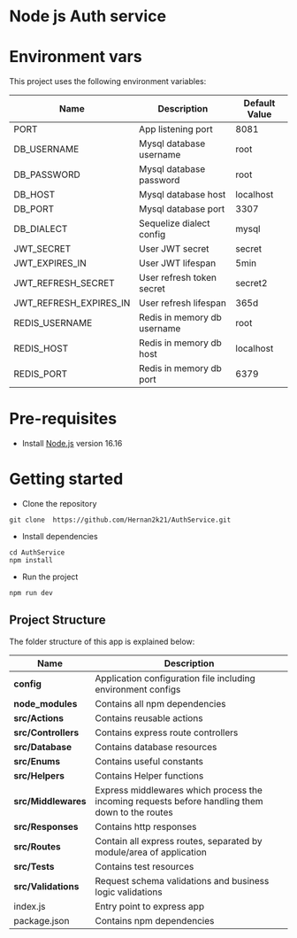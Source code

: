 # Node js Auth service

# Environment vars
This project uses the following environment variables:

| Name                          | Description                         | Default Value                                  |
| ----------------------------- | ------------------------------------| -----------------------------------------------|
|PORT           | App listening port          | 8081   |
|DB_USERNAME| Mysql database username |root
|DB_PASSWORD|Mysql database password|root
|DB_HOST|Mysql database host| localhost
|DB_PORT|Mysql database port| 3307
|DB_DIALECT| Sequelize dialect config| mysql
|JWT_SECRET| User JWT secret| secret
|JWT_EXPIRES_IN| User JWT lifespan| 5min
|JWT_REFRESH_SECRET| User refresh token secret| secret2
|JWT_REFRESH_EXPIRES_IN|User refresh lifespan| 365d
|REDIS_USERNAME| Redis in memory db username| root
|REDIS_HOST|Redis in memory db host| localhost
|REDIS_PORT|Redis in memory db port|6379


# Pre-requisites
- Install [Node.js](https://nodejs.org/en/) version 16.16


# Getting started
- Clone the repository
```
git clone  https://github.com/Hernan2k21/AuthService.git
```
- Install dependencies
```
cd AuthService
npm install
```
- Run the project
```
npm run dev
```

## Project Structure
The folder structure of this app is explained below:

| Name | Description |
| ------------------------ | --------------------------------------------------------------------------------------------- |
| **config**                 | Application configuration file including environment configs |
| **node_modules**         | Contains all  npm dependencies 
| **src/Actions**      | Contains reusable actions 
| **src/Controllers**      | Contains express route controllers    
| **src/Database**      | Contains database resources     
| **src/Enums**      | Contains useful constants                                              
| **src/Helpers**      | Contains Helper functions   
| **src/Middlewares**      | Express middlewares which process the incoming requests before handling them down to the routes
| **src/Responses**           | Contains http responses |
| **src/Routes**           | Contain all express routes, separated by module/area of application      
| **src/Tests**           | Contains test resources
| **src/Validations**      | Request schema validations and business logic validations               
| index.js         | Entry point to express app                                                               
| package.json             | Contains npm dependencies

